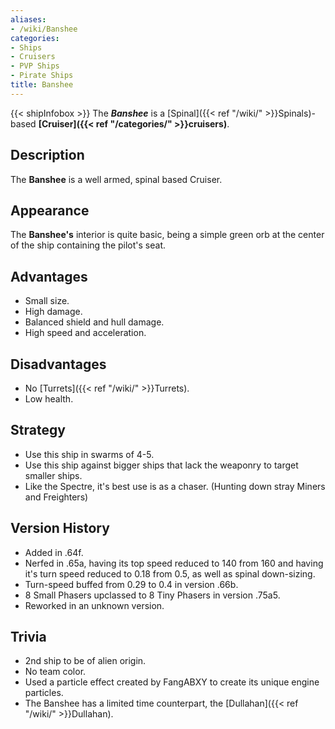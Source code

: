 ```yaml
---
aliases:
- /wiki/Banshee
categories:
- Ships
- Cruisers
- PVP Ships
- Pirate Ships
title: Banshee
---
```


{{< shipInfobox >}} The **_Banshee_** is a [Spinal]({{< ref "/wiki/" >}}Spinals)-based **[Cruiser]({{< ref "/categories/" >}}cruisers)**.

## Description

The **Banshee** is a well armed, spinal based Cruiser.

## Appearance

The **Banshee's** interior is quite basic, being a simple green orb at the center of the ship containing the pilot's seat.

## Advantages

- Small size.
- High damage.
- Balanced shield and hull damage.
- High speed and acceleration.

## Disadvantages

- No [Turrets]({{< ref "/wiki/" >}}Turrets).
- Low health.

## Strategy

- Use this ship in swarms of 4-5.
- Use this ship against bigger ships that lack the weaponry to target smaller ships.
- Like the Spectre, it's best use is as a chaser. (Hunting down stray Miners and Freighters)

## Version History 

- Added in .64f.
- Nerfed in .65a, having its top speed reduced to 140 from 160 and having it's turn speed reduced to 0.18 from 0.5, as well as spinal down-sizing.
- Turn-speed buffed from 0.29 to 0.4 in version .66b.
- 8 Small Phasers upclassed to 8 Tiny Phasers in version .75a5.
- Reworked in an unknown version.

## Trivia

- 2nd ship to be of alien origin.
- No team color.
- Used a particle effect created by FangABXY to create its unique engine particles.
- The Banshee has a limited time counterpart, the [Dullahan]({{< ref "/wiki/" >}}Dullahan).